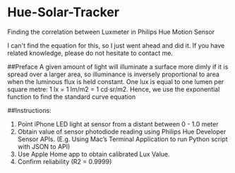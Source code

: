 # Hue-Solar-Tracker
Finding the correlation between Luxmeter in Philips Hue Motion Sensor

I can't find the equation for this, so I just went ahead and did it.
If you have related knowledge, please do not hesitate to contact me.

##Preface
A given amount of light will illuminate a surface more dimly if it
is spread over a larger area, so illuminance is inversely proportional to area when the luminous flux is held constant.
One lux is equal to one lumen per square metre: 1 lx = 1 lm/m2 = 1 cd·sr/m2.
Hence, we use the exponential function to find the standard curve equation

##Instructions:
1. Point iPhone LED light at sensor from a distant between 0 - 1.0 meter
2. Obtain value of sensor photodiode reading using Philips Hue Developer Sensor APIs. (E.g. Using Mac’s Terminal Application to run Python script with JSON to API)
3. Use Apple Home app to obtain calibrated Lux Value.
4. Confirm reliability (R2 = 0.9999)
